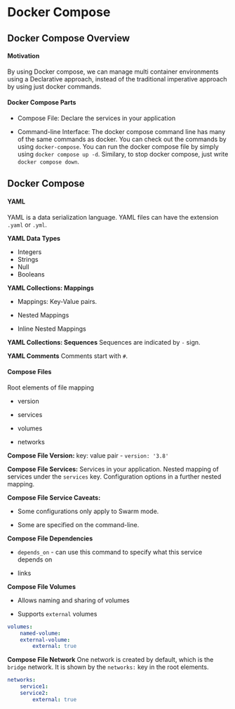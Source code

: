 # Docker Compose

## Docker Compose Overview

#### Motivation
By using Docker compose, we can manage multi container environments using a Declarative approach, instead of the traditional imperative approach by using just docker commands.

#### Docker Compose Parts
- Compose File: Declare the services in your application

- Command-line Interface: The docker compose command line has many of the same commands as docker. You can check out the commands by using ```docker-compose```. You can run the docker compose file by simply using ```docker compose up -d```. Similary, to stop docker compose, just write ```docker compose down```.

## Docker Compose 

#### YAML
YAML is a data serialization language. YAML files can have the extension ```.yaml``` or ```.yml```.

**YAML Data Types**
- Integers
- Strings
- Null
- Booleans

**YAML Collections: Mappings**

- Mappings: Key-Value pairs.

- Nested Mappings 

- Inline Nested Mappings

**YAML Collections: Sequences**
Sequences are indicated by ```-``` sign. 

**YAML Comments**
Comments start with ```#```.

#### Compose Files

Root elements of file mapping

- version

- services

- volumes

- networks

**Compose File Version:** key: value pair - ```version: '3.8'```

**Compose File Services:** Services in your application. Nested mapping of services under the ```services``` key. Configuration options in a further nested mapping.

**Compose File Service Caveats:** 

- Some configurations only apply to Swarm mode.

- Some are specified on the command-line.

**Compose File Dependencies**

- ```depends_on``` - can use this command to specify what this service depends on

- links

**Compose File Volumes**

- Allows naming and sharing of volumes

- Supports ```external``` volumes

```yaml
volumes:
    named-volume:
    external-volume:
        external: true
```

**Compose File Network**
One network is created by default, which is the ```bridge``` network. It is shown by the ```networks:``` key in the root elements.

```yaml
networks:
    service1:
    service2:
        external: true
```